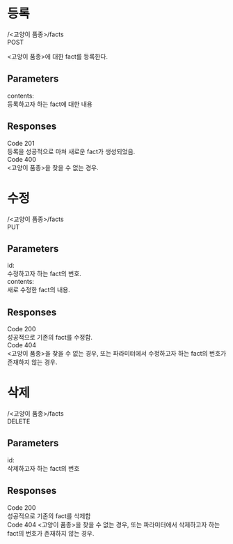 ﻿# 등록
/<고양이 품종>/facts  
POST

<고양이 품종>에 대한 fact를 등록한다.

## Parameters
contents:  
등록하고자 하는 fact에 대한 내용

## Responses
Code 201  
등록을 성공적으로 마쳐 새로운 fact가 생성되었음.  
Code 400  
<고양이 품종>을 찾을 수 없는 경우.  

# 수정
/<고양이 품종>/facts  
PUT

## Parameters
id:  
수정하고자 하는 fact의 번호.  
contents:  
새로 수정한 fact의 내용.  

## Responses
Code 200  
성공적으로 기존의 fact를 수정함.  
Code 404  
<고양이 품종>을 찾을 수 없는 경우, 또는 파라미터에서 수정하고자 하는 fact의 번호가 존재하지 않는 경우.  

# 삭제
/<고양이 품종>/facts  
DELETE  

## Parameters
id:  
삭제하고자 하는 fact의 번호  

## Responses
Code 200  
성공적으로 기존의 fact를 삭제함  
Code 404
<고양이 품종>을 찾을 수 없는 경우, 또는 파라미터에서 삭제하고자 하는 fact의 번호가 존재하지 않는 경우.  

